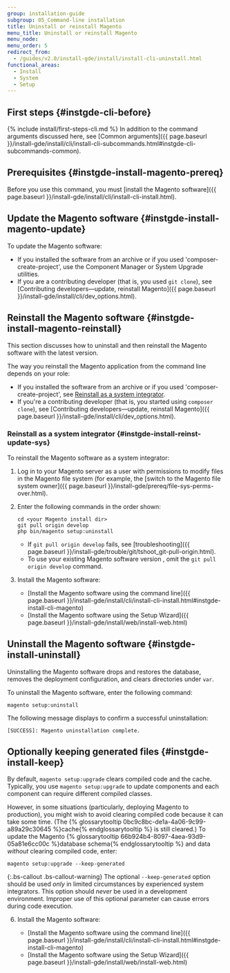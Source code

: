 ```yaml
---
group: installation-guide
subgroup: 05_Command-line installation
title: Uninstall or reinstall Magento
menu_title: Uninstall or reinstall Magento
menu_node:
menu_order: 5
redirect_from:
  - /guides/v2.0/install-gde/install/install-cli-uninstall.html
functional_areas:
  - Install
  - System
  - Setup
---
```


## First steps {#instgde-cli-before}
{% include install/first-steps-cli.md %}
In addition to the command arguments discussed here, see [Common arguments]({{ page.baseurl }}/install-gde/install/cli/install-cli-subcommands.html#instgde-cli-subcommands-common).

## Prerequisites {#instgde-install-magento-prereq}

Before you use this command, you must [install the Magento software]({{ page.baseurl }}/install-gde/install/cli/install-cli-install.html).

## Update the Magento software {#instgde-install-magento-update}

To update the Magento software:

*	If you installed the software from an archive or if you used 'composer-create-project', use the Component Manager or System Upgrade utilities.
*	If you are a contributing developer (that is, you used `git clone`), see [Contributing developers—update, reinstall Magento]({{ page.baseurl }}/install-gde/install/cli/dev_options.html).

## Reinstall the Magento software {#instgde-install-magento-reinstall}

This section discusses how to uninstall and then reinstall the Magento software with the latest version.

The way you reinstall the Magento application from the command line depends on your role:

*	If you installed the software from an archive or if you used 'composer-create-project', see [Reinstall as a system integrator](#instgde-install-reinst-update-sys).
*	If you're a contributing developer (that is, you started using `composer clone`), see [Contributing developers—update, reinstall Magento]({{ page.baseurl }}/install-gde/install/cli/dev_options.html).

### Reinstall as a system integrator {#instgde-install-reinst-update-sys}

To reinstall the Magento software as a system integrator:

1.	Log in to your Magento server as a user with permissions to modify files in the Magento file system (for example, the [switch to the Magento file system owner]({{ page.baseurl }}/install-gde/prereq/file-sys-perms-over.html).
2.	Enter the following commands in the order shown:

		cd <your Magento install dir>
		git pull origin develop
		php bin/magento setup:uninstall

	*   If `git pull origin develop` fails, see [troubleshooting]({{ page.baseurl }}/install-gde/trouble/git/tshoot_git-pull-origin.html).
	*   To use your existing Magento software version , omit the `git pull origin develop` command.
3.	Install the Magento software:

	*	[Install the Magento software using the command line]({{ page.baseurl }}/install-gde/install/cli/install-cli-install.html#instgde-install-cli-magento)
	*	[Install the Magento software using the Setup Wizard]({{ page.baseurl }}/install-gde/install/web/install-web.html)

## Uninstall the Magento software {#instgde-install-uninstall}

Uninstalling the Magento software drops and restores the database, removes the deployment configuration, and clears directories under `var`.

To uninstall the Magento software, enter the following command:

	magento setup:uninstall

The following message displays to confirm a successful uninstallation:

	[SUCCESS]: Magento uninstallation complete.

## Optionally keeping generated files {#instgde-install-keep}

By default, `magento setup:upgrade` clears compiled code and the cache. Typically, you use `magento setup:upgrade` to update components and each component can require different compiled classes.

However, in some situations (particularly, deploying Magento to production), you might wish to avoid clearing compiled code because it can take some time. (The {% glossarytooltip 0bc9c8bc-de1a-4a06-9c99-a89a29c30645 %}cache{% endglossarytooltip %} is still cleared.) To update the Magento {% glossarytooltip 66b924b4-8097-4aea-93d9-05a81e6cc00c %}database schema{% endglossarytooltip %} and data *without* clearing compiled code, enter:

	magento setup:upgrade --keep-generated

{:.bs-callout .bs-callout-warning}
The optional `--keep-generated` option should be used _only_ in limited circumstances by experienced system integrators. This option should _never_ be used in a development environment. Improper use of this optional parameter can cause errors during code execution.


6.	Install the Magento software:

	*	[Install the Magento software using the command line]({{ page.baseurl }}/install-gde/install/cli/install-cli-install.html#instgde-install-cli-magento)
	*	[Install the Magento software using the Setup Wizard]({{ page.baseurl }}/install-gde/install/web/install-web.html)

